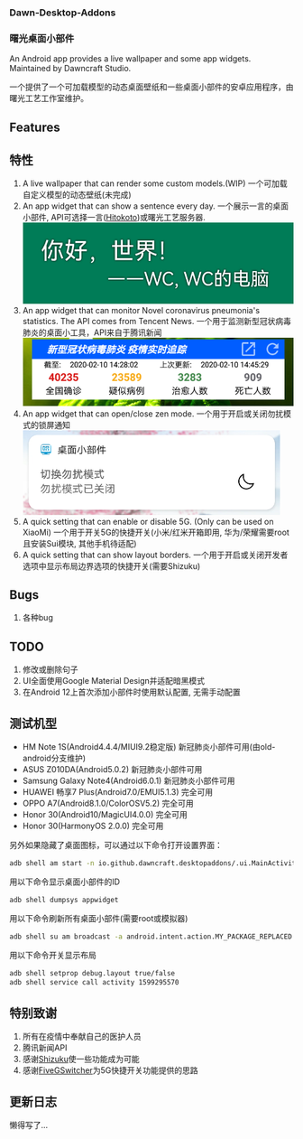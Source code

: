 ### Dawn-Desktop-Addons
### 曙光桌面小部件
An Android app provides a live wallpaper and some app widgets. Maintained by Dawncraft Studio.

一个提供了一个可加载模型的动态桌面壁纸和一些桌面小部件的安卓应用程序，由曙光工艺工作室维护。

## Features
## 特性
1. A live wallpaper that can render some custom models.(WIP)
   一个可加载自定义模型的动态壁纸(未完成)
2. An app widget that can show a sentence every day. 一个展示一言的桌面小部件, API可选择一言([Hitokoto](https://hitokoto.cn/))或曙光工艺服务器.
   ![Screenshot3](./screenshot-3.png)
3. An app widget that can monitor Novel coronavirus pneumonia's statistics. The API comes from Tencent News.
   一个用于监测新型冠状病毒肺炎的桌面小工具，API来自于腾讯新闻
   ![Screenshot1](./screenshot-1.png)
4. An app widget that can open/close zen mode.
   一个用于开启或关闭勿扰模式的锁屏通知
   ![Screenshot2](./screenshot-2.png)
5. A quick setting that can enable or disable 5G. (Only can be used on XiaoMi)
   一个用于开关5G的快捷开关(小米/红米开箱即用, 华为/荣耀需要root且安装Sui模块, 其他手机待适配)
6. A quick setting that can show layout borders.
   一个用于开启或关闭开发者选项中显示布局边界选项的快捷开关(需要Shizuku)

## Bugs
1. 各种bug

## TODO
1. 修改或删除句子
2. UI全面使用Google Material Design并适配暗黑模式
3. 在Android 12上首次添加小部件时使用默认配置, 无需手动配置

## 测试机型
- HM Note 1S(Android4.4.4/MIUI9.2稳定版) 新冠肺炎小部件可用(由old-android分支维护)
- ASUS Z010DA(Android5.0.2) 新冠肺炎小部件可用
- Samsung Galaxy Note4(Android6.0.1) 新冠肺炎小部件可用
- HUAWEI 畅享7 Plus(Android7.0/EMUI5.1.3) 完全可用
- OPPO A7(Android8.1.0/ColorOSV5.2) 完全可用
- Honor 30(Android10/MagicUI4.0.0) 完全可用
- Honor 30(HarmonyOS 2.0.0) 完全可用

另外如果隐藏了桌面图标，可以通过以下命令打开设置界面：
```bash
adb shell am start -n io.github.dawncraft.desktopaddons/.ui.MainActivity
```
用以下命令显示桌面小部件的ID
```bash
adb shell dumpsys appwidget
```
用以下命令刷新所有桌面小部件(需要root或模拟器)
```bash
adb shell su am broadcast -a android.intent.action.MY_PACKAGE_REPLACED -n io.github.dawncraft.desktopaddons/.broadcast.PackageBroadcastReceiver
```
用以下命令开关显示布局
```bash
adb shell setprop debug.layout true/false
adb shell service call activity 1599295570
```

## 特别致谢
1. 所有在疫情中奉献自己的医护人员
2. 腾讯新闻API
3. 感谢[Shizuku](https://github.com/RikkaApps/Shizuku)使一些功能成为可能
4. 感谢[FiveGSwitcher](https://github.com/ysy950803/FiveGSwitcher)为5G快捷开关功能提供的思路

## 更新日志
懒得写了...
